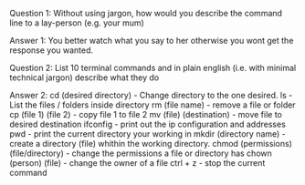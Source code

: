 Question 1:
 Without using jargon, how would you describe the command line to a lay-person (e.g. your mum)

 Answer 1: 
 You better watch what you say to her otherwise you wont get the response you wanted. 

 Question 2:
 List 10 terminal commands and in plain english (i.e. with minimal technical jargon) describe what they do

 Answer 2:
 cd (desired directory) - Change directory to the one desired.
 ls - List the files / folders inside directory
 rm (file name) - remove a file or folder 
 cp (file 1) (file 2) - copy file 1 to file 2
 mv (file) (destination) - move file to desired destination
 ifconfig - print out the ip configuration and addresses
 pwd - print the current directory your working in 
 mkdir (directory name) - create a directory (file) whithin the working directory.
 chmod (permissions) (file/directory) - change the permissions a file or directory has
 chown (person) (file) - change the owner of a file
 ctrl + z - stop the current command
 


